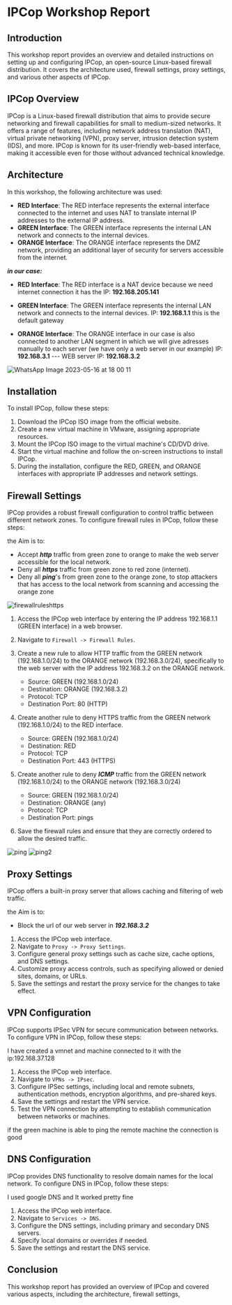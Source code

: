 # IPCop Workshop Report

## Introduction

This workshop report provides an overview and detailed instructions on setting up and configuring IPCop, an open-source Linux-based firewall distribution. It covers the architecture used, firewall settings, proxy settings, and various other aspects of IPCop.

## IPCop Overview

IPCop is a Linux-based firewall distribution that aims to provide secure networking and firewall capabilities for small to medium-sized networks. It offers a range of features, including network address translation (NAT), virtual private networking (VPN), proxy server, intrusion detection system (IDS), and more. IPCop is known for its user-friendly web-based interface, making it accessible even for those without advanced technical knowledge.

## Architecture

In this workshop, the following architecture was used:

-   **RED Interface**: The RED interface represents the external interface connected to the internet and uses NAT to translate internal IP addresses to the external IP address.
-   **GREEN Interface**: The GREEN interface represents the internal LAN network and connects to the internal devices.
-   **ORANGE Interface**: The ORANGE interface represents the DMZ network, providing an additional layer of security for servers accessible from the internet.

***in our case:***
-   **RED Interface**: The RED interface is a NAT device because we need internet connection 
it has the IP: **192.168.205.141**

-   **GREEN Interface**: The GREEN interface represents the internal LAN network and connects to the internal devices.
IP: **192.168.1.1** this is the default gateway

-   **ORANGE Interface**: The ORANGE interface in our case is also connected to another LAN segment in which we will give adresses manually to each server (we have only a web server in our example)
IP: **192.168.3.1** --- WEB server IP: **192.168.3.2** 

![WhatsApp Image 2023-05-16 at 18 00 11](https://github.com/mohammedAcheddad/IPcop_init/assets/105829473/745f6041-be95-48bd-a760-5685e0a11ff2)


## Installation

To install IPCop, follow these steps:

1.  Download the IPCop ISO image from the official website.
2.  Create a new virtual machine in VMware, assigning appropriate resources.
3.  Mount the IPCop ISO image to the virtual machine's CD/DVD drive.
4.  Start the virtual machine and follow the on-screen instructions to install IPCop.
5.  During the installation, configure the RED, GREEN, and ORANGE interfaces with appropriate IP addresses and network settings.

## Firewall Settings

IPCop provides a robust firewall configuration to control traffic between different network zones. To configure firewall rules in IPCop, follow these steps:

the Aim is to:
*  Accept ***http*** traffic from green zone to orange to make the web server accessible for the local network.
* Deny all ***https*** traffic from green zone to red zone (internet).
* Deny all ***ping***'s from green zone to the orange zone, to stop attackers that has access to the local network from scanning and accessing the orange zone 

![firewallruleshttps](https://github.com/mohammedAcheddad/IPcop_init/assets/105829473/81e270b9-8184-4365-81d2-b24b7b3a8563)

1.  Access the IPCop web interface by entering the IP address 192.168.1.1 (GREEN interface) in a web browser.
    
2.  Navigate to `Firewall -> Firewall Rules`.
    
3.  Create a new rule to allow HTTP traffic from the GREEN network (192.168.1.0/24) to the ORANGE network (192.168.3.0/24), specifically to the web server with the IP address 192.168.3.2 on the ORANGE network.
    
    -   Source: GREEN (192.168.1.0/24)
    -   Destination: ORANGE (192.168.3.2)
    -   Protocol: TCP
    -   Destination Port: 80 (HTTP)
4.  Create another rule to deny HTTPS traffic from the GREEN network (192.168.1.0/24) to the RED interface.
    
    -   Source: GREEN (192.168.1.0/24)
    -   Destination: RED
    -   Protocol: TCP
    -   Destination Port: 443 (HTTPS)  
    
 5.  Create another rule to deny ***ICMP*** traffic from the GREEN network (192.168.1.0/24) to the ORANGE network (192.168.3.0/24)
	    
	    -   Source: GREEN (192.168.1.0/24)
	    -   Destination: ORANGE (any)
	    -   Protocol: TCP
	    -   Destination Port: pings 
    
6.  Save the firewall rules and ensure that they are correctly ordered to allow the desired traffic.

![ping](https://github.com/mohammedAcheddad/IPcop_init/assets/105829473/d85b6e22-9a57-4e72-8d24-53524e2cdbb1)
![ping2](https://github.com/mohammedAcheddad/IPcop_init/assets/105829473/477aa902-65a2-4a9f-a7b7-bb5d8407fb1c)

## Proxy Settings

IPCop offers a built-in proxy server that allows caching and filtering of web traffic. 

the Aim is to:
*  Block the url of our web server in ***192.168.3.2***

1.  Access the IPCop web interface.
2.  Navigate to `Proxy -> Proxy Settings`.
3.  Configure general proxy settings such as cache size, cache options, and DNS settings.
4.  Customize proxy access controls, such as specifying allowed or denied sites, domains, or URLs.
5.  Save the settings and restart the proxy service for the changes to take effect.

## VPN Configuration

IPCop supports IPSec VPN for secure communication between networks. To configure VPN in IPCop, follow these steps:

I have created a vmnet and machine connected to it with the ip:192.168.37.128 

1.  Access the IPCop web interface.
2.  Navigate to `VPNs -> IPsec`.
3.  Configure IPSec settings, including local and remote subnets, authentication methods, encryption algorithms, and pre-shared keys.
4.  Save the settings and restart the VPN service.
5.  Test the VPN connection by attempting to establish communication between networks or machines.

if the green machine is able to ping the remote machine the connection is good

## DNS Configuration

IPCop provides DNS functionality to resolve domain names for the local network. To configure DNS in IPCop, follow these steps:

I used google DNS and It worked pretty fine

1.  Access the IPCop web interface.
2.  Navigate to `Services -> DNS`.
3.  Configure the DNS settings, including primary and secondary DNS servers.
4.  Specify local domains or overrides if needed.
5.  Save the settings and restart the DNS service.

## Conclusion

This workshop report has provided an overview of IPCop and covered various aspects, including the architecture, firewall settings,

